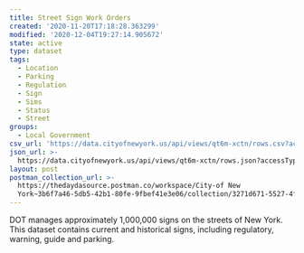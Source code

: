 ```yaml
---
title: Street Sign Work Orders
created: '2020-11-20T17:18:28.363299'
modified: '2020-12-04T19:27:14.905672'
state: active
type: dataset
tags:
  - Location
  - Parking
  - Regulation
  - Sign
  - Sims
  - Status
  - Street
groups:
  - Local Government
csv_url: 'https://data.cityofnewyork.us/api/views/qt6m-xctn/rows.csv?accessType=DOWNLOAD'
json_url: >-
  https://data.cityofnewyork.us/api/views/qt6m-xctn/rows.json?accessType=DOWNLOAD
layout: post
postman_collection_url: >-
  https://thedaydasource.postman.co/workspace/City-of New
  York~3b6f7a46-5db5-42b1-80fe-9fbef41e3e06/collection/3271d671-5527-4fa4-8b07-aec2d8a0983d
---
```

DOT manages approximately 1,000,000 signs on the streets of New York.  This dataset contains current and historical signs, including regulatory, warning, guide and parking.
